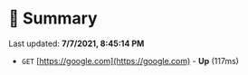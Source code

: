 # 📖 Summary
Last updated: **7/7/2021, 8:45:14 PM**

- `GET` [https://google.com](https://google.com) - **Up** (117ms)
